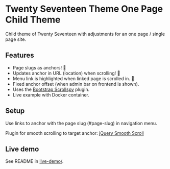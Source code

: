 
# Twenty Seventeen Theme One Page Child Theme

Child theme of Twenty Seventeen with adjustments for an one page / single page site.

## Features

- Page slugs as anchors! 🦄
- Updates anchor in URL (location) when scrolling! 🦄
- Menu link is highlighted when linked page is scrolled in. 🦄
- Fixed anchor offset (when admin bar on frontend is shown).
- Uses the [Bootstrap Scrollspy](https://github.com/twbs/bootstrap/blob/v3-dev/js/scrollspy.js) plugin.
- Live example with Docker container.

## Setup

Use links to anchor with the page slug (#page-slug) in navigation menu.

Plugin for smooth scrolling to target anchor:
[jQuery Smooth Scroll](https://wordpress.org/plugins/jquery-smooth-scroll/)

## Live demo

See README in [live-demo/](live-demo/).
